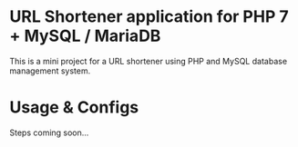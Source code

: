 # URL Shortener application for PHP 7 + MySQL / MariaDB

This is a mini project for a URL shortener using PHP and MySQL database management system.

# Usage & Configs

Steps coming soon...
